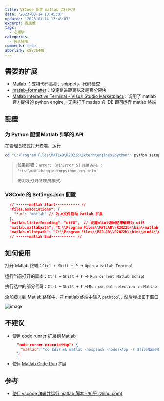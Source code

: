```yaml
---
title: VSCode 配置 matlab 运行环境
date: '2023-03-14 13:45:07'
updated: '2023-03-14 13:45:07'
excerpt: 寄居蟹
tags:
  - 心理学
categories:
  - 阿巛随笔
comments: true
abbrlink: c873b400
---
```




## 需要的扩展

* [Matlab ](https://marketplace.visualstudio.com/items?itemName=Gimly81.matlab)：支持代码高亮、snippets、代码检查
* [matlab-formatter](https://marketplace.visualstudio.com/items?itemName=AffenWiesel.matlab-formatter)：设定缩进距离以及是否分隔块
* [Matlab Interactive Terminal - Visual Studio Marketplace](https://marketplace.visualstudio.com/items?itemName=apommel.matlab-interactive-terminal)：调用了 matlab 官方提供的 python engine，无需打开 matlab 的 IDE 即可运行 matlab 终端

## 配置

### 为 Python 配置 Matlab 引擎的 API

在管理员模式打开终端，运行

```powershell
cd "C:\Program Files\MATLAB\R2022b\extern\engines\pythonn" python setup.py install
```

> 如果报错：​`error: [WinError 5] 拒绝访问。: 'dist\matlabengineforpython.egg-info'`​
>
> 说明没打开管理员模式。

### VSCode 的 Settings.json 配置

```json
  // ------matlab Start----------- //
  "files.associations": {
    "*.m": "matlab" // 为.m文件启动 Matlab 扩展
  },
  "matlab.linterEncoding": "utf8",  // 设置mlint返回结果编码为 utf8
  "matlab.matlabpath": "C:\\Program Files\\MATLAB\\R2022b\\bin\\matlab.exe", // 根据自己的路径设置matlab.exe路径
  "matlab.mlintpath": "C:\\Program Files\\MATLAB\\R2022b\\bin\\win64\\mlint.exe", // 根据自己的路径设置mlint.exe路径
  // ------matlab End----------- //
```

## 如何使用

打开 Matlab 终端：`Ctrl + Shift + P ​`​→ `Open a Matlab Terminal`​

运行当前打开的脚本：​`Ctrl + Shift + P ​`​→ `Run current Matlab Script`​

执行选中的部分代码：​`Ctrl + Shift + P ​`​→`Run current selection in Matlab`​

添加脚本到 Matlab 路径中，在 matlab 终端中输入 `pathtool`​，然后弹出如下窗口

​​![image](https://cdn.staticaly.com/gh/Achuan-2/PicBed@pic/assets/202308101027924.png)​​

## 不建议

* 使用 code runner 扩展跑 Matlab

  ```json
    "code-runner.executorMap": {
      "matlab": "cd $dir && matlab -nosplash -nodesktop -r $fileNameWithoutExt"
    },
  ```
* 使用 [Matlab Code Run](https://marketplace.visualstudio.com/items?itemName=bramvanbilsen.matlab-code-run) 扩展

## 参考

* [使用 vscode 编辑并运行 matlab 脚本 - 知乎 (zhihu.com)](https://zhuanlan.zhihu.com/p/395486395)
